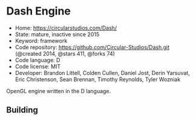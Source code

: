 # Dash Engine

- Home: https://circularstudios.com/Dash/
- State: mature, inactive since 2015
- Keyword: framework
- Code repository: https://github.com/Circular-Studios/Dash.git (@created 2014, @stars 411, @forks 74)
- Code language: D
- Code license: MIT
- Developer: Brandon Littell, Colden Cullen, Daniel Jost, Derin Yarsuvat, Eric Christenson, Sean Brennan, Timothy Reynolds, Tyler Wozniak

OpenGL engine written in the D language.

## Building

